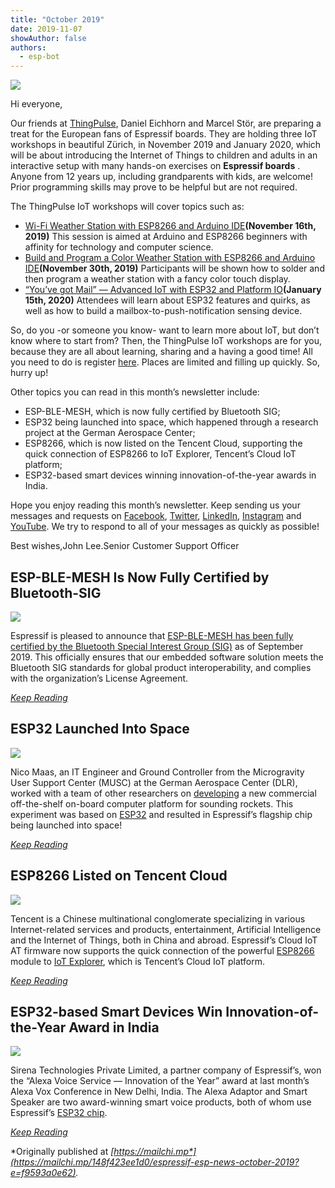 ```yaml
---
title: "October 2019"
date: 2019-11-07
showAuthor: false
authors: 
  - esp-bot
---
```

![](https://miro.medium.com/v2/resize:fit:640/format:webp/0*Z9iknEIdKQZXcFyG.png)

Hi everyone,

Our friends at [ThingPulse](https://thingpulse.com/about/), Daniel Eichhorn and Marcel Stör, are preparing a treat for the European fans of Espressif boards. They are holding three IoT workshops in beautiful Zürich, in November 2019 and January 2020, which will be about introducing the Internet of Things to children and adults in an interactive setup with many hands-on exercises on __Espressif boards__ . Anyone from 12 years up, including grandparents with kids, are welcome! Prior programming skills may prove to be helpful but are not required.

The ThingPulse IoT workshops will cover topics such as:

- [Wi-Fi Weather Station with ESP8266 and Arduino IDE](https://thingpulse.com/workshop-registration/?workshop=Classic+Weather+Station&date=2019-11-16)__(November 16th, 2019)__ This session is aimed at Arduino and ESP8266 beginners with affinity for technology and computer science.
- [Build and Program a Color Weather Station with ESP8266 and Arduino IDE](https://thingpulse.com/workshop-registration/?workshop=Color+Weather+Station&date=2019-11-30)__(November 30th, 2019)__ Participants will be shown how to solder and then program a weather station with a fancy color touch display.
- [“You’ve got Mail” — Advanced IoT with ESP32 and Platform IO](https://thingpulse.com/workshop-registration/?workshop=Advanded+IoT&date=2020-01-15)__(January 15th, 2020)__ Attendees will learn about ESP32 features and quirks, as well as how to build a mailbox-to-push-notification sensing device.

So, do you -or someone you know- want to learn more about IoT, but don’t know where to start from? Then, the ThingPulse IoT workshops are for you, because they are all about learning, sharing and a having a good time! All you need to do is register [here](https://thingpulse.com/iot-workshops/). Places are limited and filling up quickly. So, hurry up!

Other topics you can read in this month’s newsletter include:

- ESP-BLE-MESH, which is now fully certified by Bluetooth SIG;
- ESP32 being launched into space, which happened through a research project at the German Aerospace Center;
- ESP8266, which is now listed on the Tencent Cloud, supporting the quick connection of ESP8266 to IoT Explorer, Tencent’s Cloud IoT platform;
- ESP32-based smart devices winning innovation-of-the-year awards in India.

Hope you enjoy reading this month’s newsletter. Keep sending us your messages and requests on [Facebook](https://www.facebook.com/espressif/), [Twitter](https://twitter.com/EspressifSystem), [LinkedIn](https://www.linkedin.com/company/espressif-systems/), [Instagram](https://www.instagram.com/espressif_systems/) and [YouTube](https://www.youtube.com/channel/UCDBWNF7CJ2U5eLGT7o3rKog). We try to respond to all of your messages as quickly as possible!

Best wishes,John Lee.Senior Customer Support Officer

## ESP-BLE-MESH Is Now Fully Certified by Bluetooth-SIG

![](https://miro.medium.com/v2/resize:fit:640/format:webp/0*eIQ0iI4tHAFANv-7.png)

Espressif is pleased to announce that [ESP-BLE-MESH has been fully certified by the Bluetooth Special Interest Group (SIG)](https://launchstudio.bluetooth.com/ListingDetails/94304) as of September 2019. This officially ensures that our embedded software solution meets the Bluetooth SIG standards for global product interoperability, and complies with the organization’s License Agreement.

[*Keep Reading*](https://www.espressif.com/en/news/ESP_BLE_MESH_SIG_Certified)

## ESP32 Launched Into Space

![](https://miro.medium.com/v2/resize:fit:640/format:webp/0*xA1900Nhj9s0CJGP.png)

Nico Maas, an IT Engineer and Ground Controller from the Microgravity User Support Center (MUSC) at the German Aerospace Center (DLR), worked with a team of other researchers on [developing](https://aip.scitation.org/doi/full/10.1063/1.5118855) a new commercial off-the-shelf on-board computer platform for sounding rockets. This experiment was based on [ESP32](https://www.espressif.com/en/products/hardware/esp32/overview) and resulted in Espressif’s flagship chip being launched into space!

[*Keep Reading*](https://www.espressif.com/en/news/ESP32_Launched_Into_Space)

## ESP8266 Listed on Tencent Cloud

![](https://miro.medium.com/v2/resize:fit:640/format:webp/0*tFiUOqN5P7MXn0t9.png)

Tencent is a Chinese multinational conglomerate specializing in various Internet-related services and products, entertainment, Artificial Intelligence and the Internet of Things, both in China and abroad. Espressif’s Cloud IoT AT firmware now supports the quick connection of the powerful [ESP8266](https://www.espressif.com/en/products/hardware/esp8266ex/overview) module to [IoT Explorer](https://cloud.tencent.com/product/iotexplorer), which is Tencent’s Cloud IoT platform.

[*Keep Reading*](https://www.espressif.com/en/news/ESP8266_Listed_on_Tencent_Cloud)

## ESP32-based Smart Devices Win Innovation-of-the-Year Award in India

![](https://miro.medium.com/v2/resize:fit:640/format:webp/0*0bI5OJHkKltKSiXk.png)

Sirena Technologies Private Limited, a partner company of Espressif’s, won the “Alexa Voice Service — Innovation of the Year” award at last month’s Alexa Vox Conference in New Delhi, India. The Alexa Adaptor and Smart Speaker are two award-winning smart voice products, both of whom use Espressif’s [ESP32 chip](https://www.espressif.com/en/products/hardware/esp32/overview).

[*Keep Reading*](https://www.espressif.com/en/news/ESP32_Alexa_VoxCon)

*Originally published at *[*https://mailchi.mp*](https://mailchi.mp/148f423ee1d0/espressif-esp-news-october-2019?e=f9593a0e62)*.*
